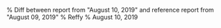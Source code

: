 % Diff between report from "August 10, 2019" and reference report from "August 09, 2019"
% Reffy
% August 10, 2019

